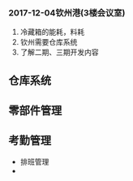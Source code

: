 ### 2017-12-04钦州港(3楼会议室)
1. 冷藏箱的能耗，料耗
2. 钦州需要仓库系统
3. 了解二期、三期开发内容


## 仓库系统
## 零部件管理
## 考勤管理
* 排班管理
* 